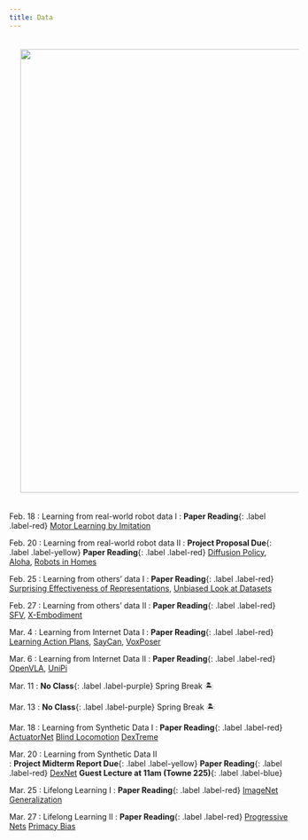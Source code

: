 ```yaml
---
title: Data
---
```


<img src="/real_world_robot_learning_sp25/assets/images/data.png" style="width:800px; height:auto; padding:20px;">

Feb. 18
: Learning from real-world robot data I
  : **Paper Reading**{: .label .label-red} [Motor Learning by Imitation](https://pmc.ncbi.nlm.nih.gov/articles/PMC1693137/pdf/12689379.pdf)

Feb. 20
: Learning from real-world robot data II
  : **Project Proposal Due**{: .label .label-yellow} **Paper Reading**{: .label .label-red} [Diffusion Policy](https://arxiv.org/pdf/2303.04137v5), [Aloha](https://arxiv.org/pdf/2304.13705), [Robots in Homes](https://arxiv.org/abs/2311.16098)


Feb. 25
: Learning from others’ data I 
  : **Paper Reading**{: .label .label-red} [Surprising Effectiveness of Representations](https://arxiv.org/pdf/2112.01511), [Unbiased Look at Datasets](https://openreview.net/pdf?id=qVc7NWYTRZ6)

Feb. 27
: Learning from others’ data II
  : **Paper Reading**{: .label .label-red} [SFV](https://arxiv.org/abs/1810.03599), [X-Embodiment](https://arxiv.org/pdf/2402.19432)

Mar. 4
: Learning from Internet Data I
  : **Paper Reading**{: .label .label-red} [Learning Action Plans](https://ojs.aaai.org/index.php/AAAI/article/view/9671), [SayCan](https://arxiv.org/abs/2204.01691), [VoxPoser](https://arxiv.org/abs/2307.05973)

Mar. 6 
: Learning from Internet Data II
  : **Paper Reading**{: .label .label-red} [OpenVLA](https://arxiv.org/abs/2406.09246), [UniPi](https://arxiv.org/abs/2310.06114)


Mar. 11
: **No Class**{: .label .label-purple} Spring Break 🏝️
  

Mar. 13
: **No Class**{: .label .label-purple} Spring Break 🏝️
  

Mar. 18
: Learning from Synthetic Data I
  : **Paper Reading**{: .label .label-red} [ActuatorNet](https://arxiv.org/pdf/1901.08652) [Blind Locomotion](https://www.science.org/doi/10.1126/scirobotics.abc5986) [DexTreme](https://arxiv.org/abs/2210.13702)

Mar. 20
: Learning from Synthetic Data II  
  : **Project Midterm Report Due**{: .label .label-yellow} **Paper Reading**{: .label .label-red} [DexNet](https://arxiv.org/abs/1703.09312) **Guest Lecture at 11am (Towne 225)**{: .label .label-blue}

Mar. 25
: Lifelong Learning I 
  : **Paper Reading**{: .label .label-red} [ImageNet Generalization](https://arxiv.org/abs/1902.10811)

Mar. 27
: Lifelong Learning II 
  : **Paper Reading**{: .label .label-red} [Progressive Nets](https://arxiv.org/abs/1606.04671) [Primacy Bias](https://proceedings.mlr.press/v162/nikishin22a/nikishin22a.pdf)


